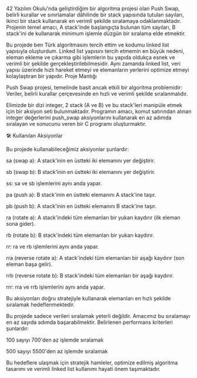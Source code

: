 42 Yazılım Okulu'nda geliştirdiğim bir algoritma projesi olan Push Swap, belirli kurallar ve sınırlamalar dâhilinde bir stack yapısında tutulan sayıları, ikinci bir stack kullanarak en verimli şekilde sıralamaya odaklanmaktadır. Projenin temel amacı, A stack'inde başlangıçta bulunan tüm sayıları, B stack'ini de kullanarak minimum işlemle düzgün bir sıralama elde etmektir.

Bu projede ben Türk algoritmasını tercih ettim ve kodumu linked list yapısıyla oluşturdum. Linked list yapısını tercih etmemin en büyük nedeni, eleman ekleme ve çıkarma gibi işlemlerin bu yapıda oldukça esnek ve verimli bir şekilde gerçekleştirilebilmesidir. Aynı zamanda linked list, veri yapısı üzerinde hızlı hareket etmeyi ve elemanların yerlerini optimize etmeyi kolaylaştıran bir yapıdır.
Proje Mantığı

Push Swap projesi, temelinde basit ancak etkili bir algoritma problemidir: Veriler, belirli kurallar çerçevesinde en hızlı ve verimli şekilde sıralanmalıdır.

Elimizde bir dizi integer, 2 stack (A ve B) ve bu stack'leri manipüle etmek için bir aksiyon seti bulunmaktadır. Programın amacı, komut satırından alınan integer değerlerini push_swap aksiyonlarını kullanarak en az adımda sıralayan ve sonucunu veren bir C programı oluşturmaktır.

🛠 Kullanılan Aksiyonlar

Bu projede kullanabileceğimiz aksiyonlar şunlardır:

sa (swap a): A stack'inin en üstteki iki elemanını yer değiştirir.

sb (swap b): B stack'inin en üstteki iki elemanını yer değiştirir.

ss: sa ve sb işlemlerini aynı anda yapar.

pa (push a): B stack'inin en üstteki elemanını A stack'ine taşır.

pb (push b): A stack'inin en üstteki elemanını B stack'ine taşır.

ra (rotate a): A stack'indeki tüm elemanları bir yukarı kaydırır (ilk eleman sona gider).

rb (rotate b): B stack'indeki tüm elemanları bir yukarı kaydırır.

rr: ra ve rb işlemlerini aynı anda yapar.

rra (reverse rotate a): A stack'indeki tüm elemanları bir aşağı kaydırır (son eleman başa gelir).

rrb (reverse rotate b): B stack'indeki tüm elemanları bir aşağı kaydırır.

rrr: rra ve rrb işlemlerini aynı anda yapar.

Bu aksiyonları doğru stratejiyle kullanarak elemanları en hızlı şekilde sıralamak hedeflenmektedir.

Bu projede sadece verileri sıralamak yeterli değildir. Amacımız bu sıralamayı en az sayıda adımda başarabilmektir. Belirlenen performans kriterleri şunlardır:

100 sayıyı 700'den az işlemde sıralamak

500 sayıyı 5500'den az işlemde sıralamak

Bu hedeflere ulaşmak için stratejik hamleler, optimize edilmiş algoritma tasarımı ve verimli linked list kullanımı hayati önem taşımaktadır.
